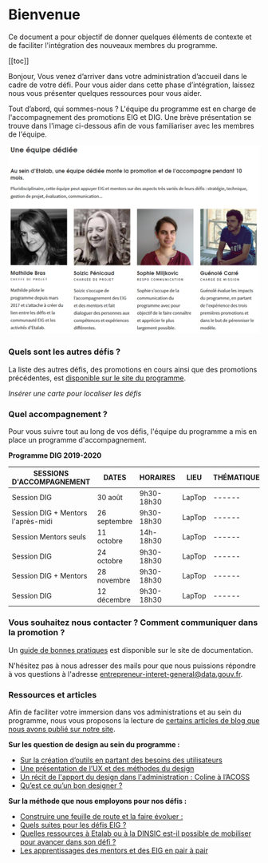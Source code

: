 # Bienvenue 

Ce document a pour objectif de donner quelques éléments de contexte et de faciliter l'intégration des nouveaux membres du programme. 

[[toc]]

Bonjour,
Vous venez d’arriver dans votre administration d’accueil dans le cadre de votre défi. Pour vous aider dans cette phase d’intégration, laissez nous vous présenter quelques ressources pour vous aider.

Tout d’abord, qui sommes-nous ? 
L'équipe du programme est en charge de l'accompagnement des promotions EIG et DIG. Une brève présentation se trouve dans l'image ci-dessous afin de vous familiariser avec les membres de l'équipe.

![Equipe EIG](./images/equipe-eig.png)

### Quels sont les autres défis ? 

La liste des autres défis, des promotions en cours ainsi que des promotions précédentes, est [disponible sur le site du programme](https://entrepreneur-interet-general.etalab.gouv.fr/defis.html).

*Insérer une carte pour localiser les défis*

### Quel accompagnement ? 

Pour vous suivre tout au long de vos défis, l'équipe du programme a mis en place un programme d'accompagnement.

**Programme DIG 2019-2020**

| SESSIONS D'ACCOMPAGNEMENT | DATES | HORAIRES | LIEU | THÉMATIQUE | OBJECTIFS 
| -------- | -------- | ------- | ------- | ------ | ----- |
| Session DIG | 30 août | 9h30-18h30 | LapTop | ------ | ----- |
| Session DIG + Mentors l'après-midi | 26 septembre | 9h30-18h30 | LapTop | ------ | ----- |
| Session Mentors seuls | 11 octobre | 14h-18h30 | LapTop | ------ | ----- |
| Session DIG | 24 octobre | 9h30-18h30 | LapTop | ------ | ----- |
| Session DIG + Mentors | 28 novembre | 9h30-18h30 | LapTop | ------ | ----- |
| Session DIG | 12 décembre | 9h30-18h30 | LapTop | ------ | ----- |

### Vous souhaitez nous contacter ? Comment communiquer dans la promotion ?

Un [guide de bonnes pratiques](https://doc.eig-forever.org/communication.html) est disponible sur le site de documentation.

N'hésitez pas à nous adresser des mails pour que nous puissions répondre à vos questions à l'adresse entrepreneur-interet-general@data.gouv.fr.

### Ressources et articles

Afin de faciliter votre immersion dans vos administrations et au sein du programme, nous vous proposons la lecture de [certains articles de blog que nous avons publié sur notre site](https://entrepreneur-interet-general.etalab.gouv.fr/blog/).

**Sur les question de design au sein du programme :**
- [Sur la création d’outils en partant des besoins des utilisateurs](https://entrepreneur-interet-general.etalab.gouv.fr/blog/2018/04/12/atelier-product-research.html)
- [Une présentation de l’UX et des méthodes du design](https://entrepreneur-interet-general.etalab.gouv.fr/blog/2018/04/25/atelier-product-design.html)
- [Un récit de l'apport du design dans l'administration : Coline à l’ACOSS](https://entrepreneur-interet-general.etalab.gouv.fr/blog/2019/07/03/le-design-de-services-dans-une-administration.html)
- [Qu’est ce qu’un bon designer ?](https://entrepreneur-interet-general.etalab.gouv.fr/blog/2019/04/26/un-bon-designer-selon-Hugo-Stephan.html)

**Sur la méthode que nous employons pour nos défis :**
- [Construire une feuille de route et la faire évoluer :](https://entrepreneur-interet-general.etalab.gouv.fr/blog/2018/04/04/construire-une-feuille-de-route-partagee.html)
- [Quels suites pour les défis EIG ?](https://entrepreneur-interet-general.etalab.gouv.fr/blog/2019/05/20/session-perennisation-defis-eig-3.html)
- [Quelles ressources à Etalab ou à la DINSIC est-il possible de mobiliser pour avancer dans son défi ?](https://entrepreneur-interet-general.etalab.gouv.fr/blog/2019/03/12/bootcamp-eig3.html)
- [Les apprentissages des mentors et des EIG en pair à pair](https://entrepreneur-interet-general.etalab.gouv.fr/blog/2018/10/25/apprendre-et-progresser.html)
